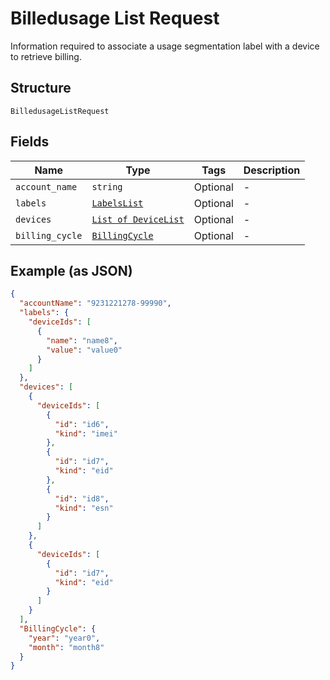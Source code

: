
# Billedusage List Request

Information required to associate a usage segmentation label with a device to retrieve billing.

## Structure

`BilledusageListRequest`

## Fields

| Name | Type | Tags | Description |
|  --- | --- | --- | --- |
| `account_name` | `string` | Optional | - |
| `labels` | [`LabelsList`](../../doc/models/labels-list.md) | Optional | - |
| `devices` | [`List of DeviceList`](../../doc/models/device-list.md) | Optional | - |
| `billing_cycle` | [`BillingCycle`](../../doc/models/billing-cycle.md) | Optional | - |

## Example (as JSON)

```json
{
  "accountName": "9231221278-99990",
  "labels": {
    "deviceIds": [
      {
        "name": "name8",
        "value": "value0"
      }
    ]
  },
  "devices": [
    {
      "deviceIds": [
        {
          "id": "id6",
          "kind": "imei"
        },
        {
          "id": "id7",
          "kind": "eid"
        },
        {
          "id": "id8",
          "kind": "esn"
        }
      ]
    },
    {
      "deviceIds": [
        {
          "id": "id7",
          "kind": "eid"
        }
      ]
    }
  ],
  "BillingCycle": {
    "year": "year0",
    "month": "month8"
  }
}
```

